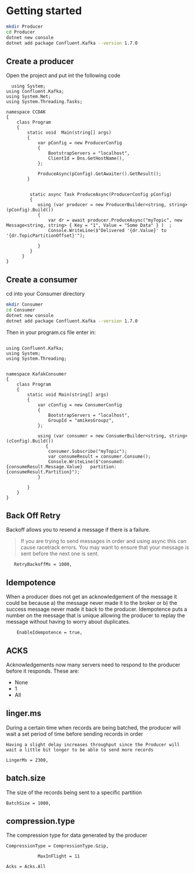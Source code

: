 # Getting started

```sh
mkdir Producer
cd Producer
dotnet new console
dotnet add package Confluent.Kafka --version 1.7.0

```
## Create a producer
Open the project and put int the following code 

```dotnet
  using System;
using Confluent.Kafka;
using System.Net;
using System.Threading.Tasks;

namespace CCDAK
{
    class Program
    {
        static void  Main(string[] args) 
        {
            var pConfig = new ProducerConfig
            {
                BootstrapServers = "localhost",
                ClientId = Dns.GetHostName(),
            };

            ProduceAsync(pConfig).GetAwaiter().GetResult();
        }


         static async Task ProduceAsync(ProducerConfig pConfig)
         {
            using (var producer = new ProducerBuilder<string, string>(pConfig).Build())
            {
                var dr = await producer.ProduceAsync("myTopic", new Message<string, string> { Key = "1", Value = "Some Data" } )  ;
                Console.WriteLine($"Delivered '{dr.Value}' to '{dr.TopicPartitionOffset}'");
                
            }
         }
      }
}
```

## Create a consumer
cd into your Consumer directory


```sh
mkdir Consumer
cd Consumer
dotnet new console
dotnet add package Confluent.Kafka --version 1.7.0

```

Then in your program.cs file enter in: 

```dotnet

using Confluent.Kafka;
using System;
using System.Threading;


namespace KafakConsumer
{
    class Program
    {
        static void Main(string[] args)
        {
            var cConfig = new ConsumerConfig
            {
                BootstrapServers = "localhost",
                GroupId = "amikesGroupz",
            };

            using (var consumer = new ConsumerBuilder<string, string>(cConfig).Build())
               {
                consumer.Subscribe("myTopic");
                var consumeResult = consumer.Consume();
                Console.WriteLine($"consumed: {consumeResult.Message.Value}   partition: {consumeResult.Partition}");
            }
            
        }
    }
}

```

## Back Off Retry
Backoff allows you to resend a message if there is a failure.

> If you are trying to send messages in order and using async this can cause racetrack errors. You may want to ensure that your message is sent before the next one is sent.

```
   RetryBackoffMs = 1000,
```

## Idempotence
When a producer does not get an acknowledgement of the message it could be because a) the message never made it to the broker or b) the success message never made it back to the producer.  Idempotence puts a number on the message that is unique allowing the producer to replay the message without having to worry about duplicates.

```
    EnableIdempotence = true,
```



## ACKS
Acknowledgements now many servers need to respond to the producer before it responds.  These are:
* None
* 1
* All

## linger.ms 
During a certain time when records are being batched, the producer will wait a set period of time before sending records in order​

```Having a slight delay increases throughput since the Producer will wait a little bit longer to be able to send more records```

```
LingerMs = 2300,
```

## batch.size 
The size of the records being sent to a specific partition

```
BatchSize = 1000,
```


## compression.type
The compression type for data generated by the producer ​
```
CompressionType = CompressionType.Gzip,
```

                MaxInFlight = 11






```
Acks = Acks.All
```
